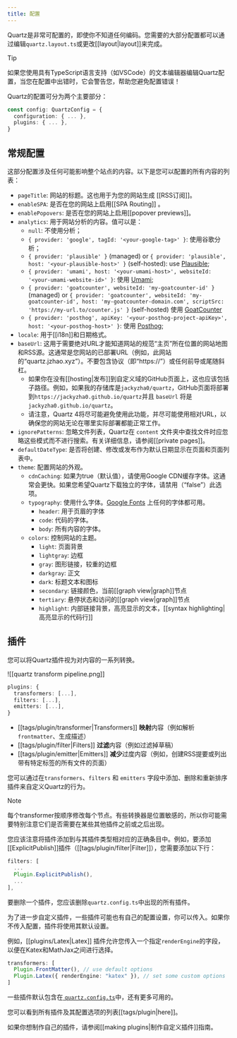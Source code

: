 ```yaml
---
title: 配置
---
```

Quartz是非常可配置的，即使你不知道任何编码。您需要的大部分配置都可以通过编辑`quartz.layout.ts`或更改[[layout|layout]]来完成。

> [!tip]
> 如果您使用具有TypeScript语言支持（如VSCode）的文本编辑器编辑Quartz配置，当您在配置中出错时，它会警告您，帮助您避免配置错误！

Quartz的配置可分为两个主要部分：

```ts title="quartz.config.ts"
const config: QuartzConfig = {
  configuration: { ... },
  plugins: { ... },
}
```

## 常规配置

这部分配置涉及任何可能影响整个站点的内容。以下是您可以配置的所有内容的列表：

- `pageTitle`: 网站的标题。这也用于为您的网站生成 [[RSS订阅]]。
- `enableSPA`: 是否在您的网站上启用[[SPA Routing]] 。
- `enablePopovers`: 是否在您的网站上启用[[popover previews]]。
- `analytics`: 用于网站分析的内容。值可以是：
  - `null`: 不使用分析；
  - `{ provider: 'google', tagId: '<your-google-tag>' }`: 使用谷歌分析；
  - `{ provider: 'plausible' }` (managed) or `{ provider: 'plausible', host: '<your-plausible-host>' }` (self-hosted): use [Plausible](https://plausible.io/);
  - `{ provider: 'umami', host: '<your-umami-host>', websiteId: '<your-umami-website-id>' }`: 使用 [Umami](https://umami.is/);
  - `{ provider: 'goatcounter', websiteId: 'my-goatcounter-id' }` (managed) or `{ provider: 'goatcounter', websiteId: 'my-goatcounter-id', host: 'my-goatcounter-domain.com', scriptSrc: 'https://my-url.to/counter.js' }` (self-hosted) 使用 [GoatCounter](https://goatcounter.com)
  - `{ provider: 'posthog', apiKey: '<your-posthog-project-apiKey>', host: '<your-posthog-host>' }`: 使用 [Posthog](https://posthog.com/);
- `locale`: 用于[[i18n]]和日期格式。
- `baseUrl`: 这用于需要绝对URL才能知道网站的规范“主页”所在位置的网站地图和RSS源。这通常是您网站的已部署URL（例如，此网站的“quartz.jzhao.xyz”）。不要包含协议（即“https://”）或任何前导或尾随斜杠。
  - 如果你在没有[[hosting|发布]]到自定义域的GitHub页面上，这也应该包括子路径。例如，如果我的存储库是`jackyzha0/quartz`，GitHub页面将部署到`https://jackyzha0.github.io/quartz`并且 `baseUrl` 将是`jackyzha0.github.io/quartz`。
  - 请注意，Quartz 4将尽可能避免使用此功能，并尽可能使用相对URL，以确保您的网站无论在哪里实际部署都能正常工作。
- `ignorePatterns`: 忽略文件列表，Quartz在 `content` 文件夹中查找文件时应忽略这些模式而不进行搜索。有关详细信息，请参阅[[private pages]]。
- `defaultDateType`: 是否将创建、修改或发布作为默认日期显示在页面和页面列表中。
- `theme`: 配置网站的外观。
  - `cdnCaching`: 如果为true（默认值），请使用Google CDN缓存字体。这通常会更快。如果您希望Quartz下载独立的字体，请禁用（“false”）此选项。
  - `typography`: 使用什么字体。[Google Fonts](https://fonts.google.com/) 上任何的字体都可用。
    - `header`: 用于页眉的字体
    - `code`: 代码的字体。
    - `body`: 所有内容的字体。
  - `colors`: 控制网站的主题。
    - `light`: 页面背景
    - `lightgray`: 边框
    - `gray`: 图形链接，较重的边框
    - `darkgray`: 正文
    - `dark`: 标题文本和图标
    - `secondary`: 链接颜色，当前[[graph view|graph]]节点
    - `tertiary`: 悬停状态和访问的[[graph view|graph]]节点
    - `highlight`: 内部链接背景，高亮显示的文本，[[syntax highlighting|高亮显示的代码行]]

## 插件

您可以将Quartz插件视为对内容的一系列转换。

![[quartz transform pipeline.png]]

```ts title="quartz.config.ts"
plugins: {
  transformers: [...],
  filters: [...],
  emitters: [...],
}
```

- [[tags/plugin/transformer|Transformers]] **映射**内容（例如解析`frontmatter`、生成描述）
- [[tags/plugin/filter|Filters]] **过滤**内容（例如过滤掉草稿）
- [[tags/plugin/emitter|Emitters]] **减少**过度内容（例如，创建RSS提要或列出带有特定标签的所有文件的页面）

您可以通过在`transformers`、`filters` 和 `emitters` 字段中添加、删除和重新排序插件来自定义Quartz的行为。

> [!note]
> 每个transformer按顺序修改每个节点。有些转换器是位置敏感的，所以你可能需要特别注意它们是否需要在某些其他插件之前或之后出现。

您应该注意将插件添加到与其插件类型相对应的正确条目中。例如，要添加[[ExplicitPublish]]插件（[[tags/plugin/filter|Filter]]），您需要添加以下行：

```ts title="quartz.config.ts"
filters: [
  ...
  Plugin.ExplicitPublish(),
  ...
],
```

要删除一个插件，您应该删除`quartz.config.ts`中出现的所有插件。

为了进一步自定义插件，一些插件可能也有自己的配置设置，你可以传入。如果你不传入配置，插件将使用其默认设置。

例如，[[plugins/Latex|Latex]] 插件允许您传入一个指定`renderEngine`的字段，以便在Katex和MathJax之间进行选择。

```ts title="quartz.config.ts"
transformers: [
  Plugin.FrontMatter(), // use default options
  Plugin.Latex({ renderEngine: "katex" }), // set some custom options
]
```

一些插件默认包含在[ `quartz.config.ts`](https://github.com/jackyzha0/quartz/blob/v4/quartz.config.ts)中，还有更多可用的。

您可以看到所有插件及其配置选项的列表[[tags/plugin|here]]。

如果你想制作自己的插件，请参阅[[making plugins|制作自定义插件]]指南。